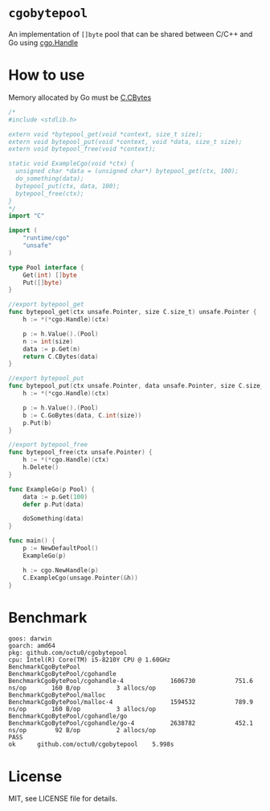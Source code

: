 # `cgobytepool`

An implementation of `[]byte` pool that can be shared between C/C++ and Go using [cgo.Handle](https://pkg.go.dev/runtime/cgo#Handle)

# How to use

Memory allocated by Go must be [C.CBytes](https://pkg.go.dev/cmd/cgo)

```go
/*
#include <stdlib.h>

extern void *bytepool_get(void *context, size_t size);
extern void bytepool_put(void *context, void *data, size_t size);
extern void bytepool_free(void *context);

static void ExampleCgo(void *ctx) {
  unsigned char *data = (unsigned char*) bytepool_get(ctx, 100);
  do_something(data);
  bytepool_put(ctx, data, 100);
  bytepool_free(ctx);
}
*/
import "C"

import (
	"runtime/cgo"
	"unsafe"
)

type Pool interface {
	Get(int) []byte
	Put([]byte)
}

//export bytepool_get
func bytepool_get(ctx unsafe.Pointer, size C.size_t) unsafe.Pointer {
	h := *(*cgo.Handle)(ctx)

	p := h.Value().(Pool)
	n := int(size)
	data := p.Get(n)
	return C.CBytes(data)
}

//export bytepool_put
func bytepool_put(ctx unsafe.Pointer, data unsafe.Pointer, size C.size_t) {
	h := *(*cgo.Handle)(ctx)

	p := h.Value().(Pool)
	b := C.GoBytes(data, C.int(size))
	p.Put(b)
}

//export bytepool_free
func bytepool_free(ctx unsafe.Pointer) {
	h := *(*cgo.Handle)(ctx)
	h.Delete()
}

func ExampleGo(p Pool) {
	data := p.Get(100)
	defer p.Put(data)

	doSomething(data)
}

func main() {
	p := NewDefaultPool()
	ExampleGo(p)

	h := cgo.NewHandle(p)
	C.ExampleCgo(unsage.Pointer(&h))
}
```

# Benchmark

```
goos: darwin
goarch: amd64
pkg: github.com/octu0/cgobytepool
cpu: Intel(R) Core(TM) i5-8210Y CPU @ 1.60GHz
BenchmarkCgoBytePool
BenchmarkCgoBytePool/cgohandle
BenchmarkCgoBytePool/cgohandle-4         	 1606730	       751.6 ns/op	     160 B/op	       3 allocs/op
BenchmarkCgoBytePool/malloc
BenchmarkCgoBytePool/malloc-4            	 1594532	       789.9 ns/op	     160 B/op	       3 allocs/op
BenchmarkCgoBytePool/cgohandle/go
BenchmarkCgoBytePool/cgohandle/go-4      	 2638782	       452.1 ns/op	      92 B/op	       2 allocs/op
PASS
ok  	github.com/octu0/cgobytepool	5.998s
```

# License

MIT, see LICENSE file for details.
